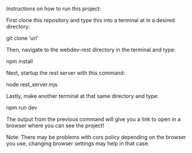 Instructions on how to run this project:

First clone this repository and type this into a terminal at in a desired directory:

git clone 'url'

Then, navigate to the webdev-rest directory in the terminal and type:

npm install

Next, startup the rest server with this command:

node rest_server.mjs

Lastly, make another terminal at that same directory and type:

npm run dev

The output from the previous command will give you a link to open in a browser where you can see the project!

Note: There may be problems with cors policy depending on the browser you use, changing browser settings may help in that case.
